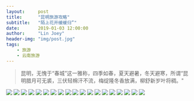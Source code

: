 ```yaml
---
layout:     post
title:      "昆明旅游攻略"
subtitle:   "陌上花开缓缓归”"
date:       2019-01-03 12:00:00
author:     "Lin Joey"
header-img: "img/post.jpg"
tags:
    - 旅游
    - 云南旅游
---
```

>昆明，无愧于“春城”这一雅称，四季如春，夏天避暑，冬天避寒，所谓“昆明腊月可无裘，三伏轻棉汗不流，梅绽隆冬香放满，柳舒新岁叶将稠。"

![](https://linjoey-image.oss-cn-beijing.aliyuncs.com/我是驴友-昆明_页面_01.jpg)
![](https://linjoey-image.oss-cn-beijing.aliyuncs.com/我是驴友-昆明_页面_02.jpg)
![](https://linjoey-image.oss-cn-beijing.aliyuncs.com/我是驴友-昆明_页面_03.jpg)
![](https://linjoey-image.oss-cn-beijing.aliyuncs.com/我是驴友-昆明_页面_04.jpg)
![](https://linjoey-image.oss-cn-beijing.aliyuncs.com/我是驴友-昆明_页面_05.jpg)
![](https://linjoey-image.oss-cn-beijing.aliyuncs.com/我是驴友-昆明_页面_06.jpg)
![](https://linjoey-image.oss-cn-beijing.aliyuncs.com/我是驴友-昆明_页面_07.jpg)
![](https://linjoey-image.oss-cn-beijing.aliyuncs.com/我是驴友-昆明_页面_08.jpg)
![](https://linjoey-image.oss-cn-beijing.aliyuncs.com/我是驴友-昆明_页面_09.jpg)
![](https://linjoey-image.oss-cn-beijing.aliyuncs.com/我是驴友-昆明_页面_10.jpg)
![](https://linjoey-image.oss-cn-beijing.aliyuncs.com/我是驴友-昆明_页面_11.jpg)
![](https://linjoey-image.oss-cn-beijing.aliyuncs.com/我是驴友-昆明_页面_12.jpg)
![](https://linjoey-image.oss-cn-beijing.aliyuncs.com/我是驴友-昆明_页面_13.jpg)
![](https://linjoey-image.oss-cn-beijing.aliyuncs.com/我是驴友-昆明_页面_14.jpg)
![](https://linjoey-image.oss-cn-beijing.aliyuncs.com/我是驴友-昆明_页面_15.jpg)
![](https://linjoey-image.oss-cn-beijing.aliyuncs.com/我是驴友-昆明_页面_16.jpg)
![](https://linjoey-image.oss-cn-beijing.aliyuncs.com/我是驴友-昆明_页面_17.jpg)
![](https://linjoey-image.oss-cn-beijing.aliyuncs.com/我是驴友-昆明_页面_18.jpg)
![](https://linjoey-image.oss-cn-beijing.aliyuncs.com/我是驴友-昆明_页面_19.jpg)

